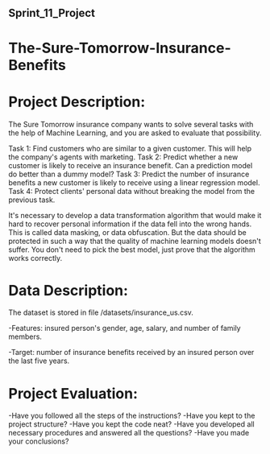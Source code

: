 ## Sprint_11_Project

# The-Sure-Tomorrow-Insurance-Benefits

# Project Description: 

The Sure Tomorrow insurance company wants to solve several tasks with the help of Machine Learning, and you are asked to evaluate that possibility.

Task 1: Find customers who are similar to a given customer. This will help the company's agents with marketing.
Task 2: Predict whether a new customer is likely to receive an insurance benefit. Can a prediction model do better than a dummy model?
Task 3: Predict the number of insurance benefits a new customer is likely to receive using a linear regression model.
Task 4: Protect clients' personal data without breaking the model from the previous task.

It's necessary to develop a data transformation algorithm that would make it hard to recover personal information if the data fell into the wrong hands. This is called data masking, or data obfuscation. But the data should be protected in such a way that the quality of machine learning models doesn't suffer. You don't need to pick the best model, just prove that the algorithm works correctly.

# Data Description: 

The dataset is stored in file /datasets/insurance_us.csv. 

-Features: insured person's gender, age, salary, and number of family members.

-Target: number of insurance benefits received by an insured person over the last five years.

# Project Evaluation: 

-Have you followed all the steps of the instructions?
-Have you kept to the project structure?
-Have you kept the code neat?
-Have you developed all necessary procedures and answered all the questions?
-Have you made your conclusions?
